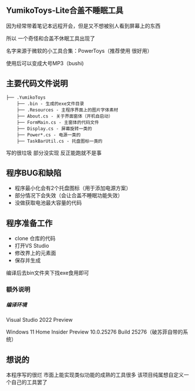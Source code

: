 ## YumikoToys-Lite合盖不睡眠工具

因为经常带着笔记本远程开会，但是又不想被别人看到屏幕上的东西

所以 一个奇怪和合盖不休眠工具出现了

名字来源于微软的小工具合集：PowerToys（推荐使用 很好用）

使用后可以变成大号MP3（bushi)

## 主要代码文件说明

```
├── .YumikoToys
    ├── .bin - 生成的exe文件目录
    ├── .Resources - 主程序界面上的图片字体素材
    ├── About.cs - 关于界面窗体（开机自启动）
    ├── FormMain.cs - 主窗体的代码文件
    ├── Display.cs - 屏幕旋转一类的
    ├── Power*.cs - 电源一类的
    ├── TaskBarUtil.cs - 托盘图标一类的
```

写的很垃圾 部分没实现 反正能跑就不是事

## 程序BUG和缺陷
- 程序最小化会有2个托盘图标（用于添加电源方案）
- 部分情况下会失效（会让合盖不睡眠功能失效）
- 没做获取电池最大容量的代码


## 程序准备工作

- clone 仓库的代码
- 打开VS Studio
- 修改界上的元素面
- 保存并生成

编译后去bin文件夹下找exe食用即可

### 额外说明

##### 编译环境

Visual Studio 2022 Preview

Windows 11 Home Insider Preview 10.0.25276 Build 25276（破苏菲自带的系统）


## 想说的

本程序写的很烂 市面上能实现类似功能的成熟的工具很多 该项目纯属想自定义一个自己的工具罢了